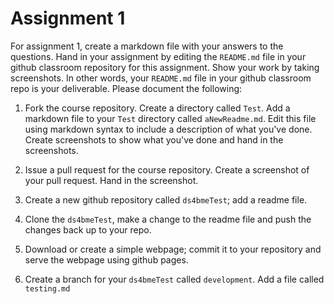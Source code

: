# Assignment 1

For assignment 1, create a markdown file with your answers to the questions. Hand in your assignment by editing the `README.md` 
file in your github classroom repository for this assignment. Show your work by taking screenshots. In other words, your
`README.md` file in your github classroom repo is your deliverable. Please document the following:

1. Fork the course repository. Create a directory called `Test`. Add a markdown file to your `Test` directory called `aNewReadme.md`. Edit this file using markdown syntax to include a description of what you've done.  Create screenshots to show what you've done and hand in the screenshots.

3. Issue a pull request for the course repository. Create a screenshot of your pull request. Hand in the screenshot.

4. Create a new github repository called `ds4bmeTest`; add a readme file.

5. Clone the `ds4bmeTest`, make a change to the readme file and push the changes back up to your repo.

5. Download or create a simple webpage; commit it to your repository and serve the webpage using github pages.

6. Create a branch for your `ds4bmeTest` called `development`. Add a file called `testing.md`





